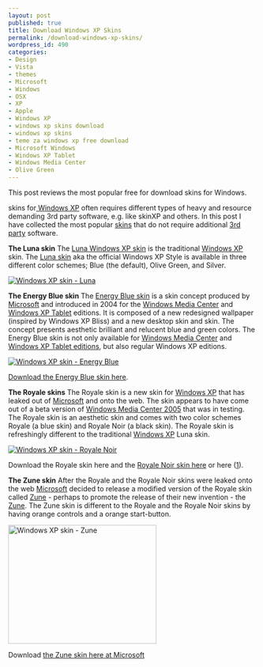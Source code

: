 ```yaml
---
layout: post
published: true
title: Download Windows XP Skins
permalink: /download-windows-xp-skins/
wordpress_id: 490
categories:
- Design
- Vista
- themes
- Microsoft
- Windows
- OSX
- XP
- Apple
- Windows XP
- windows xp skins download
- windows xp skins
- teme za windows xp free download
- Microsoft Windows
- Windows XP Tablet
- Windows Media Center
- Olive Green
---
```



This post reviews the most popular free for download skins for Windows.

skins for<a href="http://en.wikipedia.org/wiki/Windows_XP"> Windows XP</a> often requires different types of heavy and resource demanding 3rd party software, e.g. like skinXP and others. In this post I have collected the most popular <a href="http://en.wikipedia.org/wiki/Skin_(computing)">skins</a> that do not require additional <a href="http://en.wikipedia.org/wiki/Third-party_developer">3rd party</a> software.

<strong>The Luna skin</strong>
The <a href="http://en.wikipedia.org/wiki/Luna_(theme)">Luna Windows XP skin</a> is the traditional <a href="http://en.wikipedia.org/wiki/Windows_XP">Windows XP</a> skin. The <a href="http://en.wikipedia.org/wiki/Luna_(theme)">Luna skin</a> aka the official Windows XP Style is available in three different color schemes; Blue (the default), Olive Green, and Silver.

<a class="imagelink" href="http://lh3.ggpht.com/-9yaCctPG7kU/UVl-5VZ0HLI/AAAAAAAAFs4/OyQBZBl8MDg/windows-xp.png" title="Windows XP skin - Luna"><img id="image450" src="http://lh4.ggpht.com/-Yo2DDYSJEbU/UVl-3lYouII/AAAAAAAAFsw/4U__1uxRZGU/windows-xp.thumbnail.png" alt="Windows XP skin - Luna" /></a>

<strong>The Energy Blue skin</strong>
The <a href="http://en.wikipedia.org/wiki/Energy_Blue">Energy Blue skin</a> is a skin concept produced by <a href="http://en.wikipedia.org/wiki/Microsoft">Microsoft</a> and introduced in 2004 for the <a href="http://en.wikipedia.org/wiki/Windows_Media_Center">Windows Media Center</a> and <a href="http://en.wikipedia.org/wiki/Windows_XP">Windows XP Tablet</a> editions. It is composed of a new redesigned wallpaper (inspired by Windows XP Bliss) and a new desktop skin and skin. The concept presents aesthetic brilliant and relucent blue and green colors. The Energy Blue skin is not only available for <a href="http://en.wikipedia.org/wiki/Windows_Media_Center">Windows Media Center</a> and <a href="http://en.wikipedia.org/wiki/Windows_XP_Tablet_PC_Edition">Windows XP Tablet editions</a>, but also regular Windows XP editions.

<a class="imagelink" href="http://lh6.ggpht.com/-Mm09T9wYRRw/UVl-76hh7PI/AAAAAAAAFtE/giZUPyW4odY/energyblue.jpg" title="Windows XP skin - Energy Blue"><img id="image451" src="http://lh5.ggpht.com/-t5iGzB6XT9Q/UVl-6tJhygI/AAAAAAAAFtA/4ng8igqZXwM/energyblue.thumbnail.jpg" alt="Windows XP skin - Energy Blue" /></a>


<a href="http://www.helpwithwindows.com/WindowsXP/energy_blue_skin.html">Download the Energy Blue skin here</a>.


<strong>The Royale skins</strong>
The Royale skin is a new skin for <a href="http://en.wikipedia.org/wiki/Windows_XP">Windows XP</a> that has leaked out of <a href="http://en.wikipedia.org/wiki/Microsoft">Microsoft</a> and onto the web. The skin appears to have come out of a beta version of <a href="http://en.wikipedia.org/wiki/Windows_Media_Center">Windows Media Center 2005</a> that was in testing. The Royale skin is an aesthetic skin and comes with two color schemes Royale (a blue skin) and Royale Noir (a black skin). The Royale skin is refreshingly different to the traditional <a href="http://en.wikipedia.org/wiki/Windows_XP">Windows XP</a> Luna skin.

<a class="imagelink" href="http://lh5.ggpht.com/-9e0bSSM0Rx8/UVl--SSOY1I/AAAAAAAAFtY/qljiTfvg6lY/noir1.jpg" title="Windows XP skin - Royale Noir"><img id="image452" src="http://lh5.ggpht.com/-DWF-jIO574Y/UVl-9OHf4NI/AAAAAAAAFtM/vSRdXsnHU_c/noir1.thumbnail.jpg" alt="Windows XP skin - Royale Noir" /></a>

Download the Royale skin here and the <a href="/black-windows-xp-skin/">Royale Noir skin here</a> or here (<a href="http://www.istartedsomething.com/20061029/royale-noir/">1</a>).


<strong>The Zune skin</strong>
After the Royale and the Royale Noir skins were leaked onto the web <a href="http://en.wikipedia.org/wiki/Microsoft">Microsoft</a> decided to release a modified version of the Royale skin called <a href="http://en.wikipedia.org/wiki/Zune">Zune</a> -  perhaps to promote the release of their new invention - the <a href="http://en.wikipedia.org/wiki/Zune">Zune</a>. The Zune skin is different to the Royale and the Royale Noir skins by having orange controls and a orange start-button.

<a href="http://lh5.ggpht.com/--9t6Y48pekU/UVl_DdJGa-I/AAAAAAAAFtk/v9nYbV9WYcA/zunetheme1.png"><img src="http://lh4.ggpht.com/-ivAVcooryD0/UVl_AD1eO1I/AAAAAAAAFtg/J8l5edlUOg4/zunetheme1-300x240.png" alt="Windows XP skin - Zune" title="Windows XP skin - Zune" width="300" height="240" class="size-medium wp-image-1935" /></a>

Download <a href="http://download.microsoft.com/download/e/a/9/ea9af5ae-b48e-473e-85fe-dcde7472e644/ZuneDesktopTheme.msi">the Zune skin here at Microsoft</a>
